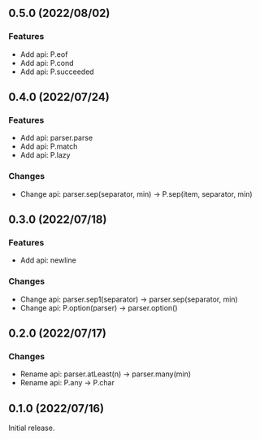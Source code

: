 <!--
## 0.x.x (unreleased)

### Features

### Improvements

### Changes

### Bugfixes

-->

## 0.5.0 (2022/08/02)

### Features
- Add api: P.eof
- Add api: P.cond
- Add api: P.succeeded

## 0.4.0 (2022/07/24)

### Features
- Add api: parser.parse
- Add api: P.match
- Add api: P.lazy

### Changes
- Change api: parser.sep(separator, min) -> P.sep(item, separator, min)

## 0.3.0 (2022/07/18)

### Features
- Add api: newline

### Changes
- Change api: parser.sep1(separator) -> parser.sep(separator, min)
- Change api: P.option(parser) -> parser.option()

## 0.2.0 (2022/07/17)

### Changes
- Rename api: parser.atLeast(n) -> parser.many(min)
- Rename api: P.any -> P.char

## 0.1.0 (2022/07/16)

Initial release.
